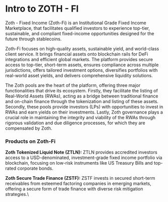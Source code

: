 # Intro to ZOTH - FI

Zoth - Fixed Income (Zoth-Fi) is an Institutional Grade Fixed Income Marketplace, that facilitates qualified investors to experience top-tier, sustainable, and compliant fixed-income opportunities designed for the future through stablecoins.

Zoth-Fi focuses on high-quality assets, sustainable yield, and world-class client service. It brings financial assets onto blockchain rails for DeFi integrations and efficient global markets. The platform provides secure access to top-tier, short-term assets, ensures compliance across multiple jurisdictions, offers tailored investment options, diversifies portfolios with real-world asset yields, and delivers comprehensive liquidity solutions.

The Zoth pools are the heart of the platform, offering three major functionalities that drive its ecosystem. Firstly, they facilitate the listing of Real-World Assets (RWAs), acting as a bridge between traditional finance and on-chain finance through the tokenization and listing of these assets. Secondly, these pools provide investors (LPs) with opportunities to invest in RWAs and earn yields on their investments. Lastly, Zoth governance plays a crucial role in maintaining the integrity and viability of the RWAs through rigorous validation and due diligence processes, for which they are compensated by Zoth.

### **Products on Zoth-Fi**

**Zoth Tokenized Liquid Note (ZTLN):** ZTLN provides accredited investors access to a USD-denominated, investment-grade fixed income portfolio via blockchain, focusing on low-risk instruments like US Treasury Bills and top-rated corporate bonds.

**Zoth Secure Trade Finance (ZSTF):** ZSTF invests in secured short-term receivables from esteemed factoring companies in emerging markets, offering a secure form of trade finance with diverse risk mitigation strategies.\
